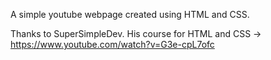 A simple youtube webpage created using HTML and CSS.

Thanks to SuperSimpleDev. 
His course for HTML and CSS -> https://www.youtube.com/watch?v=G3e-cpL7ofc
